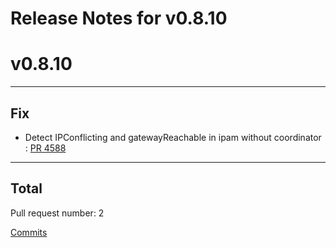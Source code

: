 # Release Notes for v0.8.10


# v0.8.10

***

## Fix

* Detect IPConflicting and gatewayReachable in ipam without coordinator : [PR 4588](https://github.com/spidernet-io/spiderpool/pull/4588)



***

## Total 

Pull request number: 2

[ Commits ](https://github.com/spidernet-io/spiderpool/compare/v0.8.9...v0.8.10)
